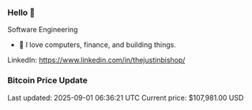 ### Hello 🤙  

Software Engineering

- 🔭 I love computers, finance, and building things.
  
LinkedIn: https://www.linkedin.com/in/thejustinbishop/  

















































































































































































































































































































































































































































































































































































































































































































































































































































































































































































































































### Bitcoin Price Update
Last updated: 2025-09-01 06:36:21 UTC
Current price: $107,981.00 USD
